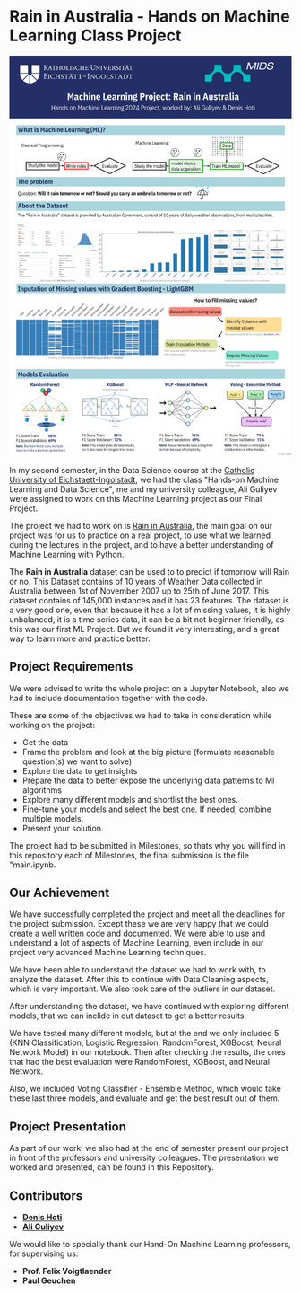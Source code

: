 # Rain in Australia - Hands on Machine Learning Class Project

![Summer Gala Night at KU - Project Banner](./KU_Summer_gala_Rain_in_Australia.png)

In my second semester, in the Data Science course at the [Catholic University of Eichstaett-Ingolstadt](https://www.ku.de/studienangebot/data-science), we had the class "Hands-on Machine Learning and Data Science", me and my university colleague, Ali Guliyev were assigned to work on this Machine Learning project as our Final Project.

The project we had to work on is [Rain in Australia](https://www.kaggle.com/datasets/jsphyg/weather-dataset-rattle-package), the main goal on our project was for us to practice on a real project, to use what we learned during the lectures in the project, and to have a better understanding of Machine Learning with Python.

The **Rain in Australia** dataset can be used to to predict if tomorrow will Rain or no. This Dataset contains of 10 years of Weather Data collected in Australia between 1st of November 2007 up to 25th of June 2017. This dataset contains of 145,000 instances and it has 23 features.
The dataset is a very good one, even that because it has a lot of missing values, it is highly unbalanced, it is a time series data, it can be a bit not beginner friendly, as this was our first ML Project. But we found it very interesting, and a great way to learn more and practice better.


## Project Requirements

We were advised to write the whole project on a Jupyter Notebook, also we had to include documentation together with the code. 

These are some of the objectives we had to take in consideration while working on the project:
- Get the data
- Frame the problem and look at the big picture (formulate reasonable question(s) we want to solve)
- Explore the data to get insights
- Prepare the data to better expose the underlying data patterns to Ml algorithms
- Explore many different models and shortlist the best ones.
- Fine-tune your models and select the best one. If needed, combine multiple models. 
- Present your solution.

The project had to be submitted in Milestones, so thats why you will find in this repository each of Milestones, the final submission is the file "main.ipynb.


## Our Achievement

We have successfully completed the project and meet all the deadlines for the project submission. Except these we are very happy that we could create a well written code and documented. We were able to use and understand a lot of aspects of Machine Learning, even include in our project very advanced Machine Learning techniques.

We have been able to understand the dataset we had to work with, to analyze the dataset. After this to continue with Data Cleaning aspects, which is very important. We also took care of the outliers in our dataset.

After understanding the dataset, we have continued with exploring different models, that we can inclide in out dataset to get a better results.

We have tested many different models, but at the end we only included 5 (KNN Classification, Logistic Regression, RandomForest, XGBoost, Neural Network Model) in our notebook. Then after checking the results, the ones that had the best evaluation were RandomForest, XGBoost, and Neural Network.

Also, we included Voting Classifier - Ensemble Method, which would take these last three models, and evaluate and get the best result out of them.

## Project Presentation
As part of our work, we also had at the end of semester present our project in front of the professors and university colleagues. The presentation we worked and presented, can be found in this Repository.

## Contributors

- [**Denis Hoti**](https://denishoti.dev)
- [**Ali Guliyev**](#)

We would like to specially thank our Hand-On Machine Learning professors, for supervising us:
- **Prof. Felix Voigtlaender**
- **Paul Geuchen**